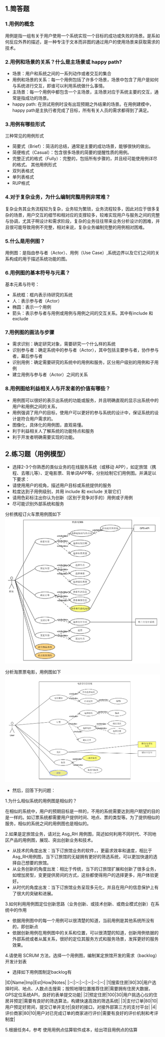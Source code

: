 ## 1.简答题

### 1.用例的概念

用例是指一组有关于用户使用一个系统实现一个目标的成功或失败的场景。是系如何反应外界的描述，是一种专注于文本而非图的通过用户的使用场景来获取需求的技术。

### 2.用例和场景的关系？什么是主场景或 happy path?

- 场景：用户和系统之间的一系列动作或者交互的集合
- 用例和场景的关系：每一个用例包括了许多个场景，场景中包含了用户是如何与系统进行交互，即谁可以利用系统做什么事情。
- 主场景：每一个用例中都包含一个主场景，主场景对应于系统主要的交互，通常是指成功的场景。
- happy path: 在测试用例时没有出现预期之外结果的场景。在用例建模中，happy path是主执行者完成了目标，所有有关人员的需求都得到了满足。

### 3.用例有哪些形式

三种常见的用例形式

- 简要式（Brief）：简洁的总结，通常是主要的成功场景，能够很快的做出。
- 简便格式（Casual）：包含很多场景的简要的提醒性质的用例。
- 完整正式的格式（Fully）：完整的，包括所有步骤的，并且经可能使用例详尽的格式。 其他用例形式
- 双列表格式
- 单列表格式
- RUP格式

### 4.对于复杂业务，为什么编制完整用例非常难？

复杂业务其业务流程较为复杂，业务较为繁琐，业务流程较多，因此对应于很多复杂的场景，用户交互的细节和相对应的支撑较多，较难实现用户与服务之间的完整与协调，尤其子啊设计和需求阶段，复杂的业务往往带来业务分析设计的困难，并且很可能导致用例不完整，相对来说，复杂业务编制完整的用例相对困难。

### 5.什么是用例图？

用例图：是指由参与者（Actor）、用例（Use Case）,系统边界以及它们之间的关系构成的用于描述系统功能的图。

### 6.用例图的基本符号与元素？

基本元素与符号：

- 系统框：框内表示待研究的系统
- 人：表示参与者（Actor）
- 椭圆：表示一个用例
- 箭头：表示参与者与用例或用例与用例之间的交互关系。其中有include 和 exclude

### 7.用例图的画法与步骤

- 需求识别：确定研究对象，需要研究一个什么样的系统
- 识别参与者：确定系统中的参与者（Actor），其中包括主要参与者，协作参与者，幕后参与者
- 识别用例：确定需要研究的系统中的用例和服务，区分用户级别的用例和子用例
- 建立用例与参与者（Actor）之间的关系

### 8.用例图给利益相关人与开发者的价值有哪些？

- 用例图可以很好的表示出系统的功能或服务，并且明确直观的显示出系统中的用户和用例之间的关系，
- 用例强调了用户的目标，使用户可以更好的参与系统的设计中，保证系统的设计是符合用户需求的。
- 图像化，具体化的用例图，直观易懂。
- 利于利益相关人了解系统的功能特点和服务
- 利于开发者明确需要实现的功能。

## 2.练习题（用例模型）

- 选择2-3个你熟悉的类似业务的在线服务系统（或移动 APP），如定旅馆（携程、去哪儿等）、定电影票、背单词APP等，分别绘制它们用例图。并满足以下要求：
- 请使用用户的视角，描述用户目标或系统提供的服务
- 粒度达到子用例级别，并用 include 和 exclude 关联它们
- 请用色彩标注出你认为创新（区别于竞争对手的）用例或子用例
- 尽可能识别外部系统和服务

分析携程订火车票用例图如下
![图片](https://github.com/zxydashagou/xtfxzy/blob/master/%E6%90%BA%E7%A8%8B%E8%AE%A2%E7%A5%A8.PNG)

分析淘票票电影，用例图如下
![图片](https://github.com/zxydashagou/xtfxzy/blob/master/%E6%B7%98%E7%A5%A8%E7%A5%A8.PNG)

- 然后，回答下列问题：

1.为什么相似系统的用例图是相似的？

在相似的系统中，用户的预期目标是一样的，不用的系统需要达到用户期望的目的是一样的。如订票系统都需要用户提供时间、地点、票的类型等。为了提供相似的服务，相似的系统之间的用例图也是相似的。

2.如果是定旅馆业务，请对比 Asg_RH 用例图，简述如何利用不同时代、不同地区产品的用例图，展现、突出创新业务和技术。

- 从技术的角度出发：当下订旅馆业务的软件，，更最求效率和速度，相比于Asg_RH用例图，当下订旅馆的无疑拥有更好的筛选系统，可以更加快速的选择自己想要的旅馆。
- 从业务创新的角度出发：相比于传统，当下的订旅馆扩展和创新了很多业务，如增加房型，变更提供房间的方式，这些都使得用户的选择更多，用户体验更好。
- 从时代的角度出发：当下订旅馆业务呈现多元化，并且在用户的信息保护上有了很大的突破和进展。

3.如何利用用例图定位创新思路（业务创新、或技术创新、或商业模式创新）在系统中的作用
- 依据用例图中的每一个用例可以很清楚的知道，当前用例是其他系统所没有的，即创新点
- 依据创新用例在用例图中的关系和位置，可以很清楚的知道，创新用例依据的外部系统或者从属关系，很好的定位其服务方式和服务场景，发挥更好的服务效果。

4.请使用 SCRUM 方法，选择一个用例图，编制某定旅馆开发的需求（backlog）开发计划表
- 选择如下用例图制定backlog有

|ID|Name|Imp|Est|How|Notes| |:–:|:–:|:–:|:–:|:–:|:–:| |1|搜索住房|90|30|用户选择时间、地点、人数点击搜索；按照地理位置推荐住房|需要拥有住房大数据，GPS定位系统API，良好的表单提交功能| |2|预定住房|100|30|用户挑选心仪的住房并预定|需要有良好的筛选算法，构建快速高效的筛选系统| |3|支付订单|80|10|用户预定好房间，提交订单并支付|良好的接口，对接外部第三方的支付平台| |4|评价商家|80|10|用户对已完成订单的商家进行评价|需要有良好的评价机制和考评制度|

5.根据任务4，参考 使用用例点估算软件成本，给出项目用例点的估算
